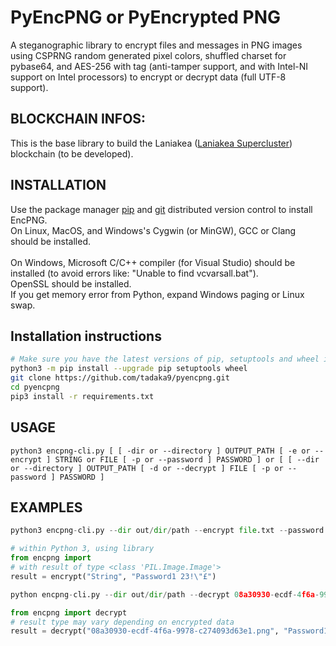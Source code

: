 # PyEncPNG or PyEncrypted PNG

A steganographic library to encrypt files and messages in PNG images using CSPRNG random generated pixel colors, shuffled charset for pybase64, and AES-256 with tag (anti-tamper support, and with Intel-NI support on Intel processors) to encrypt or decrypt data (full UTF-8 support).

## BLOCKCHAIN INFOS:

This is the base library to build the Laniakea ([Laniakea Supercluster](https://en.wikipedia.org/wiki/Laniakea_Supercluster)) blockchain (to be developed).

## INSTALLATION

Use the package manager [pip](https://pip.pypa.io/en/stable/) and [git](https://git-scm.com/) distributed version control to install EncPNG.
<br>On Linux, MacOS, and Windows's Cygwin (or MinGW), GCC or Clang should be installed.</br>
<br>On Windows, Microsoft C/C++ compiler (for Visual Studio) should be installed (to avoid errors like: "Unable to find vcvarsall.bat").</br>
OpenSSL should be installed.
<br>If you get memory error from Python, expand Windows paging or Linux swap.<br>
## Installation instructions

```bash
# Make sure you have the latest versions of pip, setuptools and wheel installed
python3 -m pip install --upgrade pip setuptools wheel
git clone https://github.com/tadaka9/pyencpng.git
cd pyencpng
pip3 install -r requirements.txt
```

## USAGE
```
python3 encpng-cli.py [ [ -dir or --directory ] OUTPUT_PATH [ -e or --encrypt ] STRING or FILE [ -p or --password ] PASSWORD ] or [ [ --dir or --directory ] OUTPUT_PATH [ -d or --decrypt ] FILE [ -p or --password ] PASSWORD ]
```
## EXAMPLES
```python
python3 encpng-cli.py --dir out/dir/path --encrypt file.txt --password Password1 23!"£
```
```python
# within Python 3, using library
from encpng import 
# with result of type <class 'PIL.Image.Image'>
result = encrypt("String", "Password1 23!\"£")
```
```python
python encpng-cli.py --dir out/dir/path --decrypt 08a30930-ecdf-4f6a-9978-c274093d63e1.png --password Password1 23!"£
```
```python
from encpng import decrypt
# result type may vary depending on encrypted data
result = decrypt("08a30930-ecdf-4f6a-9978-c274093d63e1.png", "Password1 23!\"£")
```
